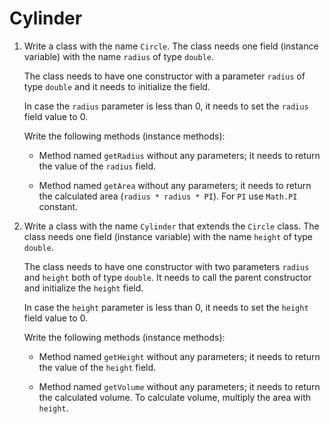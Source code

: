 # Cylinder

1. Write a class with the name `Circle`. The class needs one field (instance variable) with the name `radius` of type `double`.

    The class needs to have one constructor with a parameter `radius` of type `double` and it needs to initialize the field.

    In case the `radius` parameter is less than 0, it needs to set the `radius` field value to 0.

    Write the following methods (instance methods):

    - Method named `getRadius` without any parameters; it needs to return the value of the `radius` field.
    
    - Method named `getArea` without any parameters; it needs to return the calculated area (`radius * radius * PI`). For `PI` use `Math.PI` constant.

2. Write a class with the name `Cylinder` that extends the `Circle` class. The class needs one field (instance variable) with the name `height` of type `double`.

    The class needs to have one constructor with two parameters `radius` and `height` both of type `double`. It needs to call the parent constructor and initialize the `height` field.

    In case the `height` parameter is less than 0, it needs to set the `height` field value to 0.

    Write the following methods (instance methods):

    - Method named `getHeight` without any parameters; it needs to return the value of the `height` field.
    
    - Method named `getVolume` without any parameters; it needs to return the calculated volume. To calculate volume, multiply the area with `height`.
